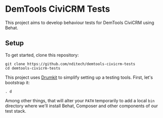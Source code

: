 DemTools CiviCRM Tests
======================

This project aims to develop behaviour tests for DemTools CiviCRM using Behat.


Setup
-----

To get started, clone this repository:

    git clone https://github.com/nditech/demtools-civicrm-tests
    cd demtools-civicrm-tests

This project uses [Drumkit](http://drumk.it) to simplify setting up a testing
tools. First, let's bootstrap it:

    . d

Among other things, that will alter your `PATH` temporarily to add a local
`bin` directory where we'll install Behat, Composer and other components of our
test stack.



